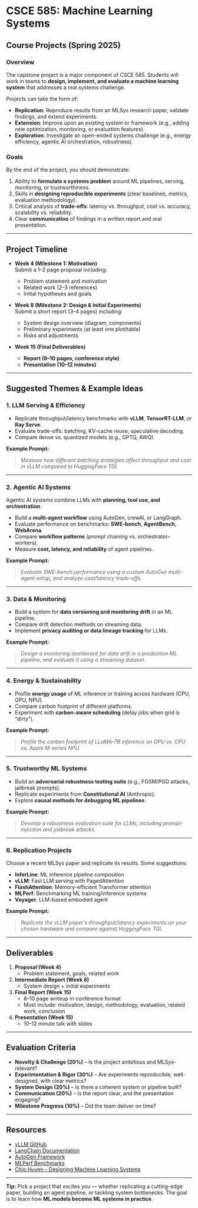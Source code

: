 # CSCE 585: Machine Learning Systems  
## Course Projects (Spring 2025)

### Overview
The capstone project is a major component of CSCE 585. Students will work in teams to **design, implement, and evaluate a machine learning system** that addresses a real systems challenge.  

Projects can take the form of:
- **Replication**: Reproduce results from an MLSys research paper, validate findings, and extend experiments.  
- **Extension**: Improve upon an existing system or framework (e.g., adding new optimization, monitoring, or evaluation features).  
- **Exploration**: Investigate an open-ended systems challenge (e.g., energy efficiency, agentic AI orchestration, robustness).  

### Goals
By the end of the project, you should demonstrate:
1. Ability to **formulate a systems problem** around ML pipelines, serving, monitoring, or trustworthiness.  
2. Skills in **designing reproducible experiments** (clear baselines, metrics, evaluation methodology).  
3. Critical analysis of **trade-offs**: latency vs. throughput, cost vs. accuracy, scalability vs. reliability.  
4. Clear **communication** of findings in a written report and oral presentation.  

---

## Project Timeline
- **Week 4 (Milestone 1: Motivation)**  
  Submit a 1–2 page proposal including:  
  - Problem statement and motivation  
  - Related work (2–3 references)  
  - Initial hypotheses and goals  

- **Week 8 (Milestone 2: Design & Initial Experiments)**  
  Submit a short report (3–4 pages) including:  
  - System design overview (diagram, components)  
  - Preliminary experiments (at least one plot/table)  
  - Risks and adjustments  

- **Week 15 (Final Deliverables)**  
  - **Report (8–10 pages, conference style)**  
  - **Presentation (10–12 minutes)**  

---

## Suggested Themes & Example Ideas

### 1. LLM Serving & Efficiency
- Replicate throughput/latency benchmarks with **vLLM**, **TensorRT-LLM**, or **Ray Serve**.  
- Evaluate trade-offs: batching, KV-cache reuse, speculative decoding.  
- Compare dense vs. quantized models (e.g., GPTQ, AWQ).  

**Example Prompt:**  
> *Measure how different batching strategies affect throughput and cost in vLLM compared to HuggingFace TGI.*  

---

### 2. Agentic AI Systems
Agentic AI systems combine LLMs with **planning, tool use, and orchestration**.  

- Build a **multi-agent workflow** using AutoGen, crewAI, or LangGraph.  
- Evaluate performance on benchmarks: **SWE-bench**, **AgentBench**, **WebArena**.  
- Compare **workflow patterns** (prompt chaining vs. orchestrator–workers).  
- Measure **cost, latency, and reliability** of agent pipelines.  

**Example Prompt:**  
> *Evaluate SWE-bench performance using a custom AutoGen multi-agent setup, and analyze cost/latency trade-offs.*  

---

### 3. Data & Monitoring
- Build a system for **data versioning and monitoring drift** in an ML pipeline.  
- Compare drift detection methods on streaming data.  
- Implement **privacy auditing or data lineage tracking** for LLMs.  

**Example Prompt:**  
> *Design a monitoring dashboard for data drift in a production ML pipeline, and evaluate it using a streaming dataset.*  

---

### 4. Energy & Sustainability
- Profile **energy usage** of ML inference or training across hardware (CPU, GPU, NPU).  
- Compare carbon footprint of different platforms.  
- Experiment with **carbon-aware scheduling** (delay jobs when grid is “dirty”).  

**Example Prompt:**  
> *Profile the carbon footprint of LLaMA-7B inference on GPU vs. CPU vs. Apple M-series NPU.*  

---

### 5. Trustworthy ML Systems
- Build an **adversarial robustness testing suite** (e.g., FGSM/PGD attacks, jailbreak prompts).  
- Replicate experiments from **Constitutional AI** (Anthropic).  
- Explore **causal methods for debugging ML pipelines**.  

**Example Prompt:**  
> *Develop a robustness evaluation suite for LLMs, including prompt-injection and jailbreak attacks.*  

---

### 6. Replication Projects
Choose a recent MLSys paper and replicate its results. Some suggestions:
- **InferLine**: ML inference pipeline composition  
- **vLLM**: Fast LLM serving with PagedAttention  
- **FlashAttention**: Memory-efficient Transformer attention  
- **MLPerf**: Benchmarking ML training/inference systems  
- **Voyager**: LLM-based embodied agent  

**Example Prompt:**  
> *Replicate the vLLM paper’s throughput/latency experiments on your chosen hardware and compare against HuggingFace TGI.*  

---

## Deliverables
1. **Proposal (Week 4)**  
   - Problem statement, goals, related work  
2. **Intermediate Report (Week 8)**  
   - System design + initial experiments  
3. **Final Report (Week 15)**  
   - 8–10 page writeup in conference format  
   - Must include: motivation, design, methodology, evaluation, related work, conclusion  
4. **Presentation (Week 15)**  
   - 10–12 minute talk with slides  

---

## Evaluation Criteria
- **Novelty & Challenge (20%)** – Is the project ambitious and MLSys-relevant?  
- **Experimentation & Rigor (30%)** – Are experiments reproducible, well-designed, with clear metrics?  
- **System Design (20%)** – Is there a coherent system or pipeline built?  
- **Communication (20%)** – Is the report clear, and the presentation engaging?  
- **Milestone Progress (10%)** – Did the team deliver on time?  

---

## Resources
- [vLLM GitHub](https://github.com/vllm-project/vllm)  
- [LangChain Documentation](https://python.langchain.com/)  
- [AutoGen Framework](https://microsoft.github.io/autogen/)  
- [MLPerf Benchmarks](https://mlcommons.org/en/mlperf/)  
- [Chip Huyen – Designing Machine Learning Systems](https://huyenchip.com/ml-sys/)  

---

**Tip:** Pick a project that excites you — whether replicating a cutting-edge paper, building an agent pipeline, or tackling system bottlenecks. The goal is to learn how **ML models become ML systems in practice**.